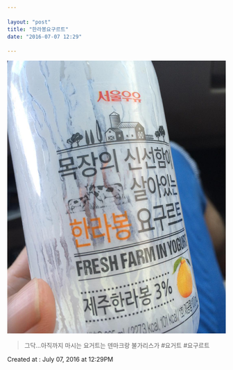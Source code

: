 ```yaml
---

layout: "post"  
title: "한라봉요구르트"  
date: "2016-07-07 12:29"

---
```


![Images](/media/2016/07/13549435_1059664630748217_508557167_n.jpg)

> 그닥...아직까지 마시는 요거트는 덴마크랑 불가리스가 #요거트 #요구르트

Created at : July 07, 2016 at 12:29PM
